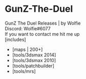 # GunZ-The-Duel
GunZ The Duel Releases | by Wolfie<br>
Discord: Wolfie#6077<br>
If you want to contact me hit me up <br>
[includes]<br>
- [maps | 200+]<br>
- [tools/3dsmax 2014]<br>
- [tools/3dsmax 2010]<br>
- [tools/patchbuilder]<br>
- [tools/mrs]<br>
